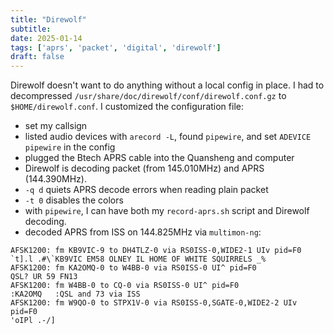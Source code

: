 ```yaml
---
title: "Direwolf"
subtitle:
date: 2025-01-14
tags: ['aprs', 'packet', 'digital', 'direwolf']
draft: false
---
```

Direwolf doesn't want to do anything without a local config in place.
I had to decompressed `/usr/share/doc/direwolf/conf/direwolf.conf.gz`
to `$HOME/direwolf.conf`.
I customized the configuration file:
- set my callsign
- listed audio devices with `arecord -L`,
  found `pipewire`, and set `ADEVICE pipewire` in the config
- plugged the Btech APRS cable into the Quansheng and computer
- Direwolf is decoding packet (from 145.010MHz)
  and APRS (144.390MHz).
- `-q d` quiets APRS decode errors when reading plain packet
- `-t 0` disables the colors
- with `pipewire`, I can have both my `record-aprs.sh` script
  and Direwolf decoding.
- decoded APRS from ISS on 144.825MHz via `multimon-ng`:
```
AFSK1200: fm KB9VIC-9 to DH4TLZ-0 via RS0ISS-0,WIDE2-1 UIv pid=F0
`t].l .#\`KB9VIC EM58 OLNEY IL HOME OF WHITE SQUIRRELS _%
AFSK1200: fm KA2OMQ-0 to W4BB-0 via RS0ISS-0 UI^ pid=F0
QSL? UR 59 FN13
AFSK1200: fm W4BB-0 to CQ-0 via RS0ISS-0 UI^ pid=F0
:KA2OMQ   :QSL and 73 via ISS
AFSK1200: fm W9QO-0 to STPX1V-0 via RS0ISS-0,SGATE-0,WIDE2-2 UIv pid=F0
'oIPl .-/]
```
<!--more-->
